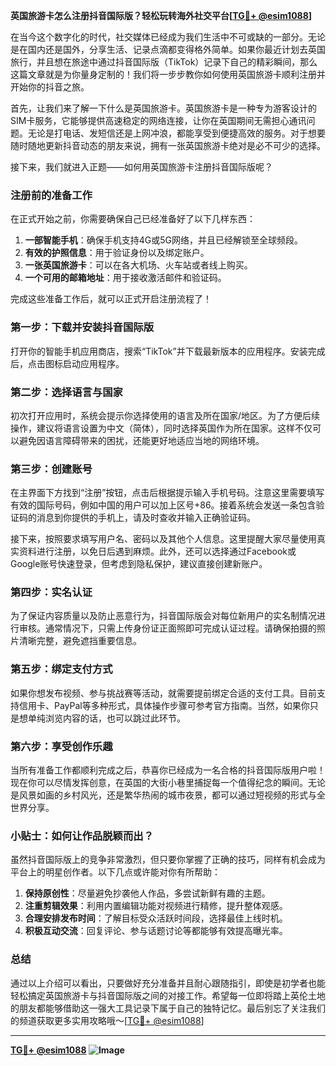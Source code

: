 **英国旅游卡怎么注册抖音国际版？轻松玩转海外社交平台[[TG💪+ @esim1088](https://t.me/s/esim1088)]**

在当今这个数字化的时代，社交媒体已经成为我们生活中不可或缺的一部分。无论是在国内还是国外，分享生活、记录点滴都变得格外简单。如果你最近计划去英国旅行，并且想在旅途中通过抖音国际版（TikTok）记录下自己的精彩瞬间，那么这篇文章就是为你量身定制的！我们将一步步教你如何使用英国旅游卡顺利注册并开始你的抖音之旅。

首先，让我们来了解一下什么是英国旅游卡。英国旅游卡是一种专为游客设计的SIM卡服务，它能够提供高速稳定的网络连接，让你在英国期间无需担心通讯问题。无论是打电话、发短信还是上网冲浪，都能享受到便捷高效的服务。对于想要随时随地更新抖音动态的朋友来说，拥有一张英国旅游卡绝对是必不可少的选择。

接下来，我们就进入正题——如何用英国旅游卡注册抖音国际版呢？

### 注册前的准备工作

在正式开始之前，你需要确保自己已经准备好了以下几样东西：
1. **一部智能手机**：确保手机支持4G或5G网络，并且已经解锁至全球频段。
2. **有效的护照信息**：用于验证身份以及绑定账户。
3. **一张英国旅游卡**：可以在各大机场、火车站或者线上购买。
4. **一个可用的邮箱地址**：用于接收激活邮件和验证码。

完成这些准备工作后，就可以正式开启注册流程了！

### 第一步：下载并安装抖音国际版

打开你的智能手机应用商店，搜索“TikTok”并下载最新版本的应用程序。安装完成后，点击图标启动应用程序。

### 第二步：选择语言与国家

初次打开应用时，系统会提示你选择使用的语言及所在国家/地区。为了方便后续操作，建议将语言设置为中文（简体），同时选择英国作为所在国家。这样不仅可以避免因语言障碍带来的困扰，还能更好地适应当地的网络环境。

### 第三步：创建账号

在主界面下方找到“注册”按钮，点击后根据提示输入手机号码。注意这里需要填写有效的国际号码，例如中国的用户可以加上区号+86。接着系统会发送一条包含验证码的消息到你提供的手机上，请及时查收并输入正确验证码。

接下来，按照要求填写用户名、密码以及其他个人信息。这里提醒大家尽量使用真实资料进行注册，以免日后遇到麻烦。此外，还可以选择通过Facebook或Google账号快速登录，但考虑到隐私保护，建议直接创建新账户。

### 第四步：实名认证

为了保证内容质量以及防止恶意行为，抖音国际版会对每位新用户的实名制情况进行审核。通常情况下，只需上传身份证正面照即可完成认证过程。请确保拍摄的照片清晰完整，避免遮挡重要信息。

### 第五步：绑定支付方式

如果你想发布视频、参与挑战赛等活动，就需要提前绑定合适的支付工具。目前支持信用卡、PayPal等多种形式，具体操作步骤可参考官方指南。当然，如果你只是想单纯浏览内容的话，也可以跳过此环节。

### 第六步：享受创作乐趣

当所有准备工作都顺利完成之后，恭喜你已经成为一名合格的抖音国际版用户啦！现在你可以尽情发挥创意，在英国的大街小巷里捕捉每一个值得纪念的瞬间。无论是风景如画的乡村风光，还是繁华热闹的城市夜景，都可以通过短视频的形式与全世界分享。

### 小贴士：如何让作品脱颖而出？

虽然抖音国际版上的竞争非常激烈，但只要你掌握了正确的技巧，同样有机会成为平台上的明星创作者。以下几点或许能对你有所帮助：

1. **保持原创性**：尽量避免抄袭他人作品，多尝试新鲜有趣的主题。
2. **注重剪辑效果**：利用内置编辑功能对视频进行精修，提升整体观感。
3. **合理安排发布时间**：了解目标受众活跃时间段，选择最佳上线时机。
4. **积极互动交流**：回复评论、参与话题讨论等都能够有效提高曝光率。

### 总结

通过以上介绍可以看出，只要做好充分准备并且耐心跟随指引，即使是初学者也能轻松搞定英国旅游卡与抖音国际版之间的对接工作。希望每一位即将踏上英伦土地的朋友都能够借助这一强大工具记录下属于自己的独特记忆。最后别忘了关注我们的频道获取更多实用攻略哦～[[TG💪+ @esim1088](https://t.me/s/esim1088)]

---

**[TG💪+ @esim1088](https://t.me/s/esim1088) ![Image](https://i.postimg.cc/4NQfJmqS/Snipaste-2025-05-13-00-14-12.png)**